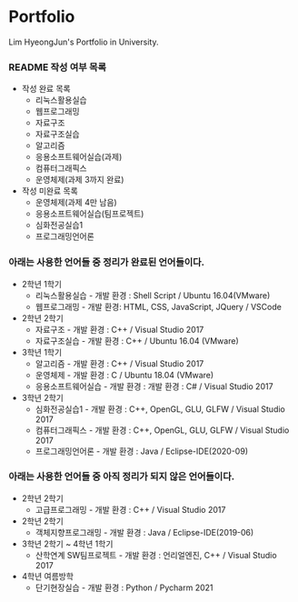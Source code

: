 # Portfolio
Lim HyeongJun's Portfolio in University.<br>

### README 작성 여부 목록
  * 작성 완료 목록
    * 리눅스활용실습
    * 웹프로그래밍
    * 자료구조
    * 자료구조실습
    * 알고리즘
    * 응용소프트웨어실습(과제)
    * 컴퓨터그래픽스
    * 운영체제(과제 3까지 완료)
  * 작성 미완료 목록
    * 운영체제(과제 4만 남음)
    * 응용소프트웨어실습(팀프로젝트)
    * 심화전공실습1
    * 프로그래밍언어론
### 아래는 사용한 언어들 중 정리가 완료된 언어들이다.
* 2학년 1학기
  * 리눅스활용실습 - 개발 환경 : Shell Script / Ubuntu 16.04(VMware)
  * 웹프로그래밍 - 개발 환경: HTML, CSS, JavaScript, JQuery / VSCode
* 2학년 2학기
  * 자료구조 - 개발 환경 : C++ / Visual Studio 2017
  * 자료구조실습 - 개발 환경 : C++ / Ubuntu 16.04 (VMware)
* 3학년 1학기
  * 알고리즘 - 개발 환경 : C++ / Visual Studio 2017
  * 운영체제 - 개발 환경 : C / Ubuntu 18.04 (VMware)
  * 응용소프트웨어실습 - 개발 환경 : 개발 환경 : C# / Visual Studio 2017
* 3학년 2학기
  * 심화전공실습1 - 개발 환경 : C++, OpenGL, GLU, GLFW / Visual Studio 2017
  * 컴퓨터그래픽스 - 개발 환경 : C++, OpenGL, GLU, GLFW / Visual Studio 2017
  * 프로그래밍언어론 - 개발 환경 : Java / Eclipse-IDE(2020-09)

### 아래는 사용한 언어들 중 아직 정리가 되지 않은 언어들이다. 
* 2학년 2학기
  * 고급프로그래밍 - 개발 환경 : C++ / Visual Studio 2017
* 2학년 2학기
  * 객체지향프로그래밍 - 개발 환경 : Java / Eclipse-IDE(2019-06)
* 3학년 2학기 ~ 4학년 1학기
  * 산학연계 SW팀프로젝트 - 개발 환경 : 언리얼엔진, C++ / Visual Studio 2017
* 4학년 여름방학
  * 단기현장실습 - 개발 환경 : Python / Pycharm 2021
